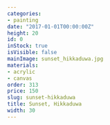 ```yaml
---
categories:
- painting
date: "2017-01-01T00:00:00Z"
height: 20
id: 0
inStock: true
isVisible: false
mainImage: sunset_hikkaduwa.jpg
materials:
- acrylic
- canvas
order: 313
price: 150
slug: sunset-hikkaduwa
title: Sunset, Hikkaduwa
width: 30
---
```


